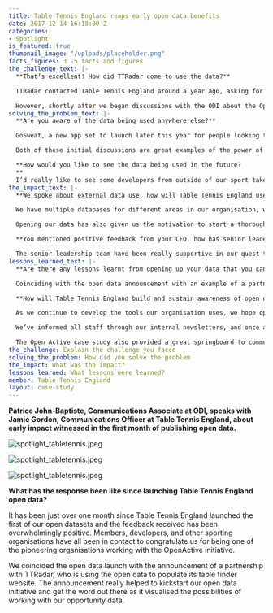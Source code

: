 ```yaml
---
title: Table Tennis England reaps early open data benefits
date: 2017-12-14 16:18:00 Z
categories:
- Spotlight
is_featured: true
thumbnail_image: "/uploads/placeholder.png"
facts_figures: 3 -5 facts and figures
the_challenge_text: |-
  **That’s excellent! How did TTRadar come to use the data?**

  TTRadar contacted Table Tennis England around a year ago, asking for our assistance in populating its global table finder with the tables we are aware of in England. At the time, we were reluctant to provide the data as we know from past experience, that manual data lists become outdated very quickly and it can become a difficult situation when clubs do not know who to contact in order to update their info.

  However, shortly after we began discussions with the ODI about the OpenActive initiative, we got back in touch with TTRadar and asked them if they would be interested in taking a JSON feed from our database. Within a week we had a test server up and running and published the live version of the site not long afterwards.
solving_the_problem_text: |-
  **Are you aware of the data being used anywhere else?**

  GoSweat, a new app set to launch later this year for people looking to find physical activity opportunities, has already been in contact around using our club dataset to populate their bookings tool. We have also had initial conversations with the International Table Tennis Federation, who is considering using our Ping! data to populate a table tennis opportunity finder in their TTX app.

  Both of these initial discussions are great examples of the power of open data for starting conversations and the possibilities of attracting people from outside our National Governing Body’s sphere of influence.

  **How would you like to see the data being used in the future?
  **
  I’d really like to see some developers from outside of our sport take our data and innovate with it. For example, the 750 Ping! tables that are located across the country could provide a great meet-up location, which could be used by community groups, dating websites or even Augmented Reality or Virtual Reality apps like Pokemon Go.
the_impact_text: |-
  **We spoke about external data use, how will Table Tennis England use this data?**

  We have multiple databases for different areas in our organisation, which can be confusing for both staff and the end users to navigate. However, through the use of our open data APIs we plan on releasing a Table Tennis Finder, which should make it easier for users to find the information they need. Initially the finder will show clubs and Ping! tables, but we’d like to expand it to include coaches, leagues and other organisations when the time is right.

  Opening our data has also given us the motivation to start a thorough data cleanse, as it is no longer just ourselves who are using the data. This was a welcome exercise as data hygiene is really important when it comes to reporting the current state of climate for our sport.

  **You mentioned positive feedback from your CEO, how has senior leadership supported your efforts?**

  The senior leadership team have been really supportive in our quest to publish open data, however there was an interesting conversation that took place when the idea was put forward to the Head of Commercial. He said: “What?! …You’re giving away our data?!… For free?!” But when I explained the benefits of doing it and the chance to contribute to a national initiative that could help shape the future of our industry, he quickly understood and reverted his opinion.
lessons_learned_text: |-
  **Are there any lessons learnt from opening up your data that you can share with others?**

  Coinciding with the open data announcement with an example of a partner who is using it, really helped. If we had simply communicated the raw datasets to members, I don’t think many of them would have understood our decision and could have caused frustration among them. I would definitely recommend NGBs to consider a similar approach when communicating about their open data.

  **How will Table Tennis England build and sustain awareness of open data across the organisation?**

  As we continue to develop the tools our organisation uses, we hope open data will become more engrained throughout. The more we continue to push open data, the more opportunity there is to attract non-members into our sport and increase the size of the market.

  We’ve informed all staff through our internal newsletters, and once a few more adopters of our data come on board, we will host internal training sessions on how departments can use open data to grow, diversify, and become more efficient.

  The Open Active case study also provided a great springboard to communicate the initial message across the team.
the_challenge: Explain the challenge you faced
solving_the_problem: How did you solve the problem
the_impact: What was the impact?
lessons_learned: What lessons were learned?
member: Table Tennis England
layout: case-study
---
```


**Patrice John-Baptiste, Communications Associate at ODI, speaks with Jamie Gordon, Communications Officer at Table Tennis England, about early impact witnessed in the first month of publishing open data.**

![spotlight_tabletennis.jpeg](/openactive/uploads/spotlight_tabletennis.jpeg)

![spotlight_tabletennis.jpeg](/openactive/spotlight_tabletennis.jpeg)

![spotlight_tabletennis.jpeg](/uploads/spotlight_tabletennis.jpeg)

**What has the response been like since launching Table Tennis England open data?**

It has been just over one month since Table Tennis England launched the first of our open datasets and the feedback received has been overwhelmingly positive. Members, developers, and other sporting organisations have all been in contact to congratulate us for being one of the pioneering organisations working with the OpenActive initiative.

We coincided the open data launch with the announcement of a partnership with TTRadar, who is using the open data to populate its table finder website. The announcement really helped to kickstart our open data initiative and get the word out there as it visualised the possibilities of working with our opportunity data.